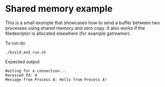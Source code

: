 # Shared memory example 

This is a small example that showcases how to send a buffer between two processes using shared memory and zero copy.
It also works if the filedesriptor is allocated elsewhere (for example gstreamer).


To run do
```
./build_and_run.sh
```

Expected output
```
Waiting for a connection...
Received fd: 4
Message from Process A: Hello from Process A!
```
